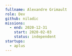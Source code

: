 ```yaml
---
fullname: Alexandre Grimault
role: Dev
github: niladic
missions:
  - end: 2020-12-31
    start: 2020-02-03
    status: independent
startups:
  - aplus
---
```

